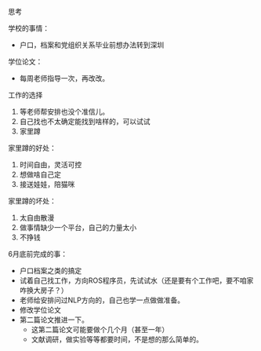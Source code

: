 思考

学校的事情：

- 户口，档案和党组织关系毕业前想办法转到深圳

学位论文：

- 每周老师指导一次，再改改。

工作的选择

1. 等老师帮安排也没个准信儿。
2. 自己找也不太确定能找到啥样的，可以试试
3. 家里蹲

家里蹲的好处：

1. 时间自由，灵活可控
2. 想做啥自己定
3. 接送娃娃，陪猫咪

家里蹲的坏处：

1. 太自由散漫
2. 做事情缺少一个平台，自己的力量太小
3. 不挣钱


6月底前完成的事：

- 户口档案之类的搞定
- 试着自己找工作，方向ROS程序员，先试试水（还是要有个工作吧，要不咱家咋换大房子？）
- 老师给安排问过NLP方向的，自己也学一点做做准备。
- 修改学位论文
- 第二篇论文推进一下。
    - 这第二篇论文可能要做个几个月（甚至一年）
    - 文献调研，做实验等等都要时间，不是想的那么简单的。



